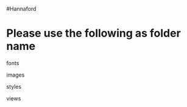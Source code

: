 #Hannaford

Please use the following as folder name
========================================

fonts

images

styles

views
